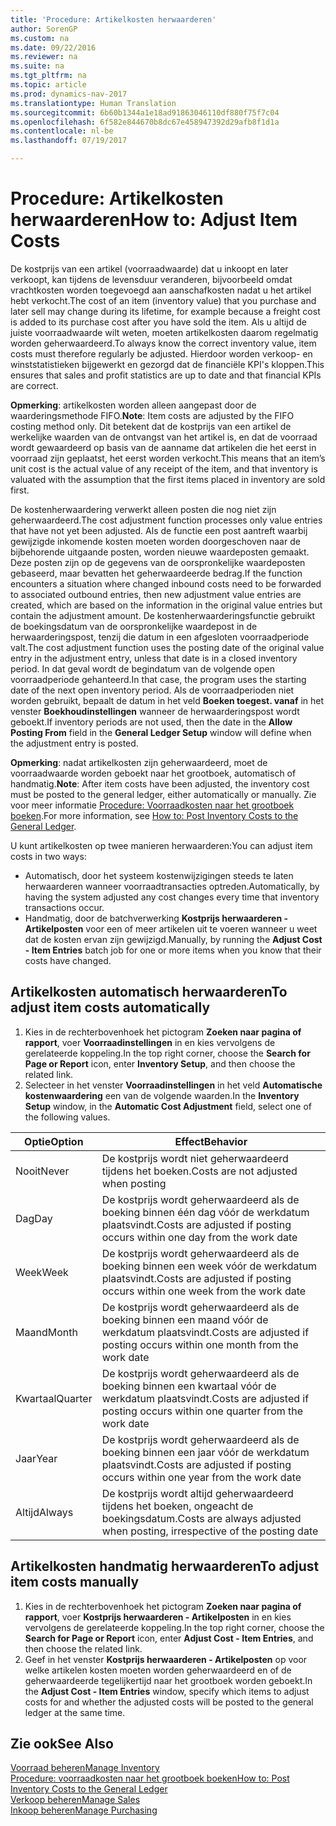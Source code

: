 ```yaml
---
title: 'Procedure: Artikelkosten herwaarderen'
author: SorenGP
ms.custom: na
ms.date: 09/22/2016
ms.reviewer: na
ms.suite: na
ms.tgt_pltfrm: na
ms.topic: article
ms.prod: dynamics-nav-2017
ms.translationtype: Human Translation
ms.sourcegitcommit: 6b60b1344a1e18ad91863046110df880f75f7c04
ms.openlocfilehash: 6f582e844670b8dc67e458947392d29afb8f1d1a
ms.contentlocale: nl-be
ms.lasthandoff: 07/19/2017

---
```


# <a name="how-to-adjust-item-costs"></a><span data-ttu-id="a630b-102">Procedure: Artikelkosten herwaarderen</span><span class="sxs-lookup"><span data-stu-id="a630b-102">How to: Adjust Item Costs</span></span>   
<span data-ttu-id="a630b-103">De kostprijs van een artikel (voorraadwaarde) dat u inkoopt en later verkoopt, kan tijdens de levensduur veranderen, bijvoorbeeld omdat vrachtkosten worden toegevoegd aan aanschafkosten nadat u het artikel hebt verkocht.</span><span class="sxs-lookup"><span data-stu-id="a630b-103">The cost of an item (inventory value) that you purchase and later sell may change during its lifetime, for example because a freight cost is added to its purchase cost after you have sold the item.</span></span> <span data-ttu-id="a630b-104">Als u altijd de juiste voorraadwaarde wilt weten, moeten artikelkosten daarom regelmatig worden geherwaardeerd.</span><span class="sxs-lookup"><span data-stu-id="a630b-104">To always know the correct inventory value, item costs must therefore regularly be adjusted.</span></span>
<span data-ttu-id="a630b-105">Hierdoor worden verkoop- en winststatistieken bijgewerkt en gezorgd dat de financiële KPI's kloppen.</span><span class="sxs-lookup"><span data-stu-id="a630b-105">This ensures that sales and profit statistics are up to date and that financial KPIs are correct.</span></span>

<span data-ttu-id="a630b-106">**Opmerking**: artikelkosten worden alleen aangepast door de waarderingsmethode FIFO.</span><span class="sxs-lookup"><span data-stu-id="a630b-106">**Note**: Item costs are adjusted by the FIFO costing method only.</span></span> <span data-ttu-id="a630b-107">Dit betekent dat de kostprijs van een artikel de werkelijke waarden van de ontvangst van het artikel is, en dat de voorraad wordt gewaardeerd op basis van de aanname dat artikelen die het eerst in voorraad zijn geplaatst, het eerst worden verkocht.</span><span class="sxs-lookup"><span data-stu-id="a630b-107">This means that an item’s unit cost is the actual value of any receipt of the item, and that inventory is valuated with the assumption that the first items placed in inventory are sold first.</span></span>

<span data-ttu-id="a630b-108">De kostenherwaardering verwerkt alleen posten die nog niet zijn geherwaardeerd.</span><span class="sxs-lookup"><span data-stu-id="a630b-108">The cost adjustment function processes only value entries that have not yet been adjusted.</span></span> <span data-ttu-id="a630b-109">Als de functie een post aantreft waarbij gewijzigde inkomende kosten moeten worden doorgeschoven naar de bijbehorende uitgaande posten, worden nieuwe waardeposten gemaakt. Deze posten zijn op de gegevens van de oorspronkelijke waardeposten gebaseerd, maar bevatten het geherwaardeerde bedrag.</span><span class="sxs-lookup"><span data-stu-id="a630b-109">If the function encounters a situation where changed inbound costs need to be forwarded to associated outbound entries, then new adjustment value entries are created, which are based on the information in the original value entries but contain the adjustment amount.</span></span> <span data-ttu-id="a630b-110">De kostenherwaarderingsfunctie gebruikt de boekingsdatum van de oorspronkelijke waardepost in de herwaarderingspost, tenzij die datum in een afgesloten voorraadperiode valt.</span><span class="sxs-lookup"><span data-stu-id="a630b-110">The cost adjustment function uses the posting date of the original value entry in the adjustment entry, unless that date is in a closed inventory period.</span></span> <span data-ttu-id="a630b-111">In dat geval wordt de begindatum van de volgende open voorraadperiode gehanteerd.</span><span class="sxs-lookup"><span data-stu-id="a630b-111">In that case, the program uses the starting date of the next open inventory period.</span></span> <span data-ttu-id="a630b-112">Als de voorraadperioden niet worden gebruikt, bepaalt de datum in het veld **Boeken toegest. vanaf** in het venster **Boekhoudinstellingen** wanneer de herwaarderingspost wordt geboekt.</span><span class="sxs-lookup"><span data-stu-id="a630b-112">If inventory periods are not used, then the date in the **Allow Posting From** field in the **General Ledger Setup** window will define when the adjustment entry is posted.</span></span>

<span data-ttu-id="a630b-113">**Opmerking**: nadat artikelkosten zijn geherwaardeerd, moet de voorraadwaarde worden geboekt naar het grootboek, automatisch of handmatig.</span><span class="sxs-lookup"><span data-stu-id="a630b-113">**Note**: After item costs have been adjusted, the inventory cost must be posted to the general ledger, either automatically or manually.</span></span> <span data-ttu-id="a630b-114">Zie voor meer informatie [Procedure: Voorraadkosten naar het grootboek boeken](inventory-how-post-inventory-cost-gl.md).</span><span class="sxs-lookup"><span data-stu-id="a630b-114">For more information, see [How to: Post Inventory Costs to the General Ledger](inventory-how-post-inventory-cost-gl.md).</span></span>

<span data-ttu-id="a630b-115">U kunt artikelkosten op twee manieren herwaarderen:</span><span class="sxs-lookup"><span data-stu-id="a630b-115">You can adjust item costs in two ways:</span></span>
 - <span data-ttu-id="a630b-116">Automatisch, door het systeem kostenwijzigingen steeds te laten herwaarderen wanneer voorraadtransacties optreden.</span><span class="sxs-lookup"><span data-stu-id="a630b-116">Automatically, by having the system adjusted any cost changes every time that inventory transactions occur.</span></span>
 - <span data-ttu-id="a630b-117">Handmatig, door de batchverwerking **Kostprijs herwaarderen - Artikelposten** voor een of meer artikelen uit te voeren wanneer u weet dat de kosten ervan zijn gewijzigd.</span><span class="sxs-lookup"><span data-stu-id="a630b-117">Manually, by running the **Adjust Cost - Item Entries** batch job for one or more items when you know that their costs have changed.</span></span>  

## <a name="to-adjust-item-costs-automatically"></a><span data-ttu-id="a630b-118">Artikelkosten automatisch herwaarderen</span><span class="sxs-lookup"><span data-stu-id="a630b-118">To adjust item costs automatically</span></span>
1. <span data-ttu-id="a630b-119">Kies in de rechterbovenhoek het pictogram **Zoeken naar pagina of rapport**, voer **Voorraadinstellingen** in en kies vervolgens de gerelateerde koppeling.</span><span class="sxs-lookup"><span data-stu-id="a630b-119">In the top right corner, choose the **Search for Page or Report** icon, enter **Inventory Setup**, and then  choose the related link.</span></span>
2. <span data-ttu-id="a630b-120">Selecteer in het venster **Voorraadinstellingen** in het veld **Automatische kostenwaardering** een van de volgende waarden.</span><span class="sxs-lookup"><span data-stu-id="a630b-120">In the **Inventory Setup** window, in the **Automatic Cost Adjustment** field, select one of the following values.</span></span>

|<span data-ttu-id="a630b-121">Optie</span><span class="sxs-lookup"><span data-stu-id="a630b-121">Option</span></span> |<span data-ttu-id="a630b-122">Effect</span><span class="sxs-lookup"><span data-stu-id="a630b-122">Behavior</span></span> |
|-------|---------|
|<span data-ttu-id="a630b-123">Nooit</span><span class="sxs-lookup"><span data-stu-id="a630b-123">Never</span></span>|<span data-ttu-id="a630b-124">De kostprijs wordt niet geherwaardeerd tijdens het boeken.</span><span class="sxs-lookup"><span data-stu-id="a630b-124">Costs are not adjusted when posting</span></span>|
|<span data-ttu-id="a630b-125">Dag</span><span class="sxs-lookup"><span data-stu-id="a630b-125">Day</span></span>|<span data-ttu-id="a630b-126">De kostprijs wordt geherwaardeerd als de boeking binnen één dag vóór de werkdatum plaatsvindt.</span><span class="sxs-lookup"><span data-stu-id="a630b-126">Costs are adjusted if posting occurs within one day from the work date</span></span>|
|<span data-ttu-id="a630b-127">Week</span><span class="sxs-lookup"><span data-stu-id="a630b-127">Week</span></span>|<span data-ttu-id="a630b-128">De kostprijs wordt geherwaardeerd als de boeking binnen een week vóór de werkdatum plaatsvindt.</span><span class="sxs-lookup"><span data-stu-id="a630b-128">Costs are adjusted if posting occurs within one week from the work date</span></span>|
|<span data-ttu-id="a630b-129">Maand</span><span class="sxs-lookup"><span data-stu-id="a630b-129">Month</span></span>|<span data-ttu-id="a630b-130">De kostprijs wordt geherwaardeerd als de boeking binnen een maand vóór de werkdatum plaatsvindt.</span><span class="sxs-lookup"><span data-stu-id="a630b-130">Costs are adjusted if posting occurs within one month from the work date</span></span>|
|<span data-ttu-id="a630b-131">Kwartaal</span><span class="sxs-lookup"><span data-stu-id="a630b-131">Quarter</span></span>|<span data-ttu-id="a630b-132">De kostprijs wordt geherwaardeerd als de boeking binnen een kwartaal vóór de werkdatum plaatsvindt.</span><span class="sxs-lookup"><span data-stu-id="a630b-132">Costs are adjusted if posting occurs within one quarter from the work date</span></span>|
|<span data-ttu-id="a630b-133">Jaar</span><span class="sxs-lookup"><span data-stu-id="a630b-133">Year</span></span>|<span data-ttu-id="a630b-134">De kostprijs wordt geherwaardeerd als de boeking binnen een jaar vóór de werkdatum plaatsvindt.</span><span class="sxs-lookup"><span data-stu-id="a630b-134">Costs are adjusted if posting occurs within one year from the work date</span></span>|
|<span data-ttu-id="a630b-135">Altijd</span><span class="sxs-lookup"><span data-stu-id="a630b-135">Always</span></span>|<span data-ttu-id="a630b-136">De kostprijs wordt altijd geherwaardeerd tijdens het boeken, ongeacht de boekingsdatum.</span><span class="sxs-lookup"><span data-stu-id="a630b-136">Costs are always adjusted when posting, irrespective of the posting date</span></span>|

## <a name="to-adjust-item-costs-manually"></a><span data-ttu-id="a630b-137">Artikelkosten handmatig herwaarderen</span><span class="sxs-lookup"><span data-stu-id="a630b-137">To adjust item costs manually</span></span>
1. <span data-ttu-id="a630b-138">Kies in de rechterbovenhoek het pictogram **Zoeken naar pagina of rapport**, voer **Kostprijs herwaarderen - Artikelposten** in en kies vervolgens de gerelateerde koppeling.</span><span class="sxs-lookup"><span data-stu-id="a630b-138">In the top right corner, choose the **Search for Page or Report** icon, enter **Adjust Cost - Item Entries**, and then choose the related link.</span></span>
2. <span data-ttu-id="a630b-139">Geef in het venster **Kostprijs herwaarderen - Artikelposten** op voor welke artikelen kosten moeten worden geherwaardeerd en of de geherwaardeerde tegelijkertijd naar het grootboek worden geboekt.</span><span class="sxs-lookup"><span data-stu-id="a630b-139">In the **Adjust Cost - Item Entries** window, specify which items to adjust costs for and whether the adjusted costs will be posted to the general ledger at the same time.</span></span>

## <a name="see-also"></a><span data-ttu-id="a630b-140">Zie ook</span><span class="sxs-lookup"><span data-stu-id="a630b-140">See Also</span></span>
[<span data-ttu-id="a630b-141">Voorraad beheren</span><span class="sxs-lookup"><span data-stu-id="a630b-141">Manage Inventory</span></span>](inventory-manage-inventory.md)  
[<span data-ttu-id="a630b-142">Procedure: voorraadkosten naar het grootboek boeken</span><span class="sxs-lookup"><span data-stu-id="a630b-142">How to: Post Inventory Costs to the General Ledger</span></span>](inventory-how-post-inventory-cost-gl.md)  
[<span data-ttu-id="a630b-143">Verkoop beheren</span><span class="sxs-lookup"><span data-stu-id="a630b-143">Manage Sales</span></span>](sales-manage-sales.md)  
[<span data-ttu-id="a630b-144">Inkoop beheren</span><span class="sxs-lookup"><span data-stu-id="a630b-144">Manage Purchasing</span></span>](purchasing-manage-purchasing.md)

